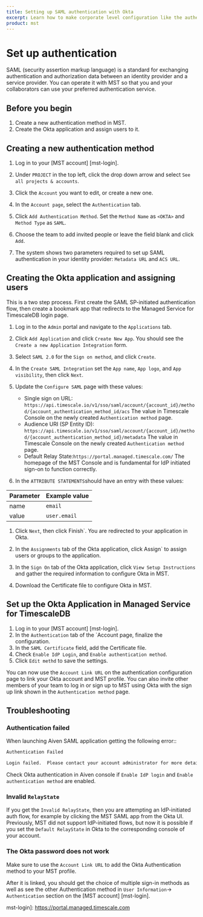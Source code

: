 ```yaml
---
title: Setting up SAML authentication with Okta
excerpt: Learn how to make corporate level configuration like the authentication setup on Managed Service for TimescaleDB 
product: mst
---
```


# Set up authentication

SAML (security assertion markup language) is a standard for exchanging authentication
and authorization data between an identity provider and a service provider. You can operate
it with MST so that you and your collaborators can use your preferred authentication service.

## Before you begin

1.  Create a new authentication method in MST.
1.  Create the Okta application and assign users to it.

<procedure>

## Creating a new authentication method

1.  Log in to your [MST account] [mst-login].

1.  Under `PROJECT` in the top left, click the drop down arrow and select `See all projects & accounts`.

1.  Click the `Account` you want to edit, or create a new one.

1.  In the `Account page`, select the `Authentication` tab.

1.  Click `Add Authentication Method`. Set the `Method Name` as `<OKTA>` and
    `Method Type` as `SAML`.

1.  Choose the team to add invited people or leave the field blank and click `Add`.

1.  The system shows two parameters required to set up SAML 
    authentication in your identity provider: `Metadata URL` and `ACS URL`.

</procedure>

## Creating the Okta application and assigning users

This is a two step process. First create the SAML SP-initiated
authentication flow, then create a bookmark app that redirects to
the Managed Service for TimescaleDB login page.

<procedure>

1.  Log in to the `Admin` portal and navigate to the `Applications` tab.

1.  Click `Add Application` and click `Create New App`. You should see
    the `Create a new Application Integration` form.

1.  Select `SAML 2.0` for the `Sign on method`, and click `Create`.

1.  In the `Create SAML Integration` set the `App name`, `App logo`, and `App visibility`,
    then click `Next`.

1.  Update the `Configure SAML` page with these values:
    *   Single sign on URL:
   `https://api.timescale.io/v1/sso/saml/account/{account_id}/method/{account_authentication_method_id/acs`
   The value in Timescale Console on the newly created `Authentication method`
   page.
    *   Audience URI (SP Entity ID):
    `https://api.timescale.io/v1/sso/saml/account/{account_id}/method/{account_authentication_method_id}/metadata`
   The value in Timescale Console on the newly created `Authentication method` page.
    *   Default Relay State:`https://portal.managed.timescale.com/`
    The homepage of the MST Console and is fundamental for IdP initiated sign-on
    to function correctly.

1.  In the `ATTRIBUTE STATEMENTS`should have an entry with these values:

   |Parameter|Example value|
   |-|-|
   |name|`email`|
   |value|`user.email`|

1.  Click `Next`, then click Finish`. You are redirected to your application in Okta.

1.  In the `Assignments` tab of the Okta application, click Assign` to assign
    users or groups to the application.

1.  In the `Sign On` tab of the Okta application, click `View Setup Instructions`
    and gather the required information to configure Okta in MST.
1.  Download the Certificate file to configure Okta in MST.

</procedure>

## Set up the Okta Application in Managed Service for TimescaleDB

<procedure>

1.  Log in to your [MST account] [mst-login].
1.  In the `Authentication` tab of the `Account page, finalize the configuration.
1.  In the `SAML Certificate` field, add the Certificate file.
1.  Check `Enable IdP Login`, and `Enable authentication method`.
1.  Click `Edit methd` to save the settings.

</procedure>

You can now use the `Account Link URL` on the authentication configuration page
to link your Okta account and MST profile. You can also invite other members of
your team to log in or sign up to MST using Okta with the sign up link shown in
the `Authentication method` page.

## Troubleshooting

### Authentication failed

When launching Aiven SAML application getting the following error::

   ```bash
   Authentication Failed

   Login failed.  Please contact your account administrator for more details.
   ```

Check Okta authentication in Aiven console if `Enable IdP login` and `Enable authentication method` are
enabled.

### Invalid `RelayState`

If you get the `Invalid RelayState`, then you are attempting an IdP-initiated
auth flow, for example by clicking the MST SAML app from the Okta UI.
Previously, MST did not support IdP-initiated flows, but now it is possible if
you set the `Default RelayState` in Okta to the corresponding console of your
account.

### The Okta password does not work

Make sure to use the `Account Link URL` to add the Okta Authentication method to your MST profile.

After it is linked, you should get the choice of multiple sign-in methods as well as see the other
Authentication method in `User Information`-> `Authentication` section on the [MST account] [mst-login].

mst-login]: <https://portal.managed.timescale.com>

